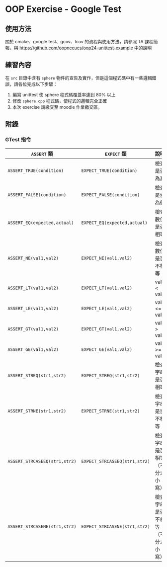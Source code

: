 # OOP Exercise - Google Test

## 使用方法

關於 cmake、google test、gcov、lcov 的流程與使用方法，請參照 TA 課程簡報，與 https://github.com/oopnccucs/oop24-unittest-example 中的說明

## 練習內容

在 `src` 目錄中含有 `sphere` 物件的宣告及實作，但是這個程式碼中有一些邏輯錯誤，請各位完成以下步驟：
1. 編寫 unittest 使 sphere 程式碼覆蓋率達到 80% 以上
2. 修改 `sphere.cpp` 程式碼，使程式的邏輯完全正確
3. 本次 exercise 請繳交至 moodle 作業繳交區。

## 附錄

### GTest 指令

  | `ASSERT` 類 | `EXPECT` 類 | 說明 
-|-|-
`ASSERT_TRUE(condition)` | `EXPECT_TRUE(condition)` | 檢查是否為真
`ASSERT_FALSE(condition)` | `EXPECT_FALSE(condition)` | 檢查是否為假
`ASSERT_EQ(expected,actual)` | `EXPECT_EQ(expected,actual)` | 檢查數值是否相等
`ASSERT_NE(val1,val2)` | `EXPECT_NE(val1,val2)` | 檢查數值是否不相等
`ASSERT_LT(val1,val2)` | `EXPECT_LT(val1,val2)` | val1 < val2
`ASSERT_LE(val1,val2)` | `EXPECT_LE(val1,val2)` | val1 <= val2
`ASSERT_GT(val1,val2)` | `EXPECT_GT(val1,val2)` | val1 > val2
`ASSERT_GE(val1,val2)` | `EXPECT_GE(val1,val2)` | val1 >= val2
`ASSERT_STREQ(str1,str2)` | `EXPECT_STREQ(str1,str2)` | 檢查字串是否相等
`ASSERT_STRNE(str1,str2)` | `EXPECT_STRNE(str1,str2)` | 檢查字串是否不相等
`ASSERT_STRCASEEQ(str1,str2)` |`EXPECT_STRCASEEQ(str1,str2)` | 檢查字串是否相等（不分大小寫）
`ASSERT_STRCASENE(str1,str2)` | `EXPECT_STRCASENE(str1,str2)` | 檢查字串是否不相等（不分大小寫）